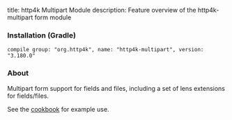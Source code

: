 title: http4k Multipart Module
description: Feature overview of the http4k-multipart form module

### Installation (Gradle)
```compile group: "org.http4k", name: "http4k-multipart", version: "3.180.0"```

### About

Multipart form support for fields and files, including a set of lens extensions for fields/files.

See the [cookbook](/cookbook/multipart_forms/) for example use.
